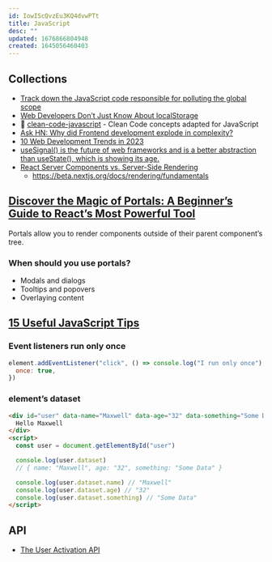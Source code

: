```yaml
---
id: IowIScQvzEu3KQ4dvwPTt
title: JavaScript
desc: ""
updated: 1676866804948
created: 1645056460403
---
```


## Collections

- [Track down the JavaScript code responsible for polluting the global scope](https://mmazzarolo.com/blog/2022-02-16-track-down-the-javascript-code-responsible-for-polluting-the-global-scope/)
- [Web Developers Don’t Just Know About localStorage](https://medium.com/frontend-canteen/web-developers-dont-just-know-about-localstorage-2f37385bd8ad)
- 🛁 [clean-code-javascript](https://github.com/ryanmcdermott/clean-code-javascript) - Clean Code concepts adapted for JavaScript
- [Ask HN: Why did Frontend development explode in complexity?](https://news.ycombinator.com/item?id=34218003)
- [10 Web Development Trends in 2023](https://www.robinwieruch.de/web-development-trends/)
- [useSignal() is the future of web frameworks and is a better abstraction than useState(), which is showing its age.](https://javascriptweekly.com/link/135369/web)
- [React Server Components vs. Server-Side Rendering](https://www.thearmchaircritic.org/mansplainings/react-server-components-vs-server-side-rendering)
  - https://beta.nextjs.org/docs/rendering/fundamentals

## [Discover the Magic of Portals: A Beginner’s Guide to React’s Most Powerful Tool](https://blog.bitsrc.io/discover-the-magic-of-portals-a-beginners-guide-to-react-s-most-powerful-tool-f6f1965ea305)

Portals allow you to render components outside of their parent component’s tree.

### When should you use portals?

- Modals and dialogs
- Tooltips and popovers
- Overlaying content

## [15 Useful JavaScript Tips](https://javascript.plainenglish.io/15-useful-javascript-tips-814eeba1f4fd)

### Event listeners run only once

```js
element.addEventListener("click", () => console.log("I run only once"), {
  once: true,
})
```

### element’s dataset

```html
<div id="user" data-name="Maxwell" data-age="32" data-something="Some Data">
  Hello Maxwell
</div>
<script>
  const user = document.getElementById("user")

  console.log(user.dataset)
  // { name: "Maxwell", age: "32", something: "Some Data" }

  console.log(user.dataset.name) // "Maxwell"
  console.log(user.dataset.age) // "32"
  console.log(user.dataset.something) // "Some Data"
</script>
```

## API

- [The User Activation API](https://webkit.org/blog/13862/the-user-activation-api/)
